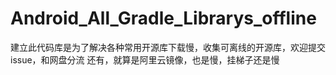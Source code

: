 # Android_All_Gradle_Librarys_offline
建立此代码库是为了解决各种常用开源库下载慢，收集可离线的开源库，欢迎提交issue，和网盘分流 还有，就算是阿里云镜像，也是慢，挂梯子还是慢
